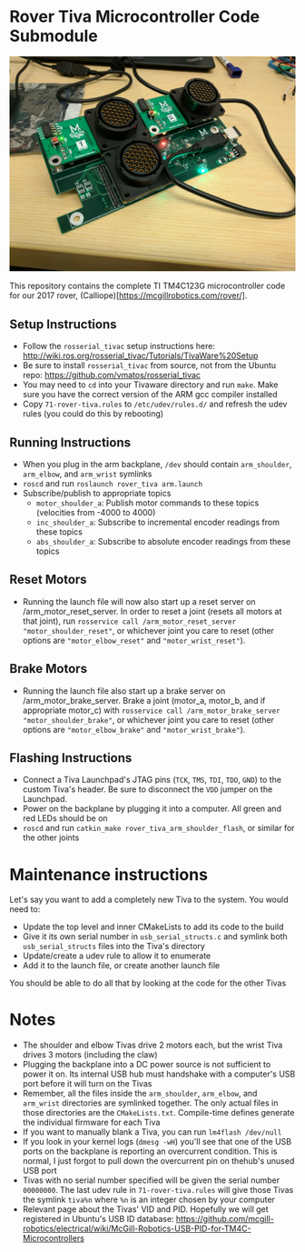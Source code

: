 # Rover Tiva Microcontroller Code Submodule

![Arm System](arm_system.jpg)

This repository contains the complete TI TM4C123G microcontroller code for our 2017 rover, (Calliope)[https://mcgillrobotics.com/rover/].

## Setup Instructions
- Follow the `rosserial_tivac` setup instructions here: http://wiki.ros.org/rosserial_tivac/Tutorials/TivaWare%20Setup
- Be sure to install `rosserial_tivac` from source, not from the Ubuntu repo: https://github.com/vmatos/rosserial_tivac
- You may need to `cd` into your Tivaware directory and run `make`. Make sure you have the correct version of the ARM gcc compiler installed
- Copy `71-rover-tiva.rules` to `/etc/udev/rules.d/` and refresh the udev rules (you could do this by rebooting)

## Running Instructions 
- When you plug in the arm backplane, `/dev` should contain `arm_shoulder`, `arm_elbow`, and `arm_wrist` symlinks
- `roscd` and run `roslaunch rover_tiva arm.launch`
- Subscribe/publish to appropriate topics
  - `motor_shoulder_a`: Publish motor commands to these topics (velocities from -4000 to 4000)
  - `inc_shoulder_a`: Subscribe to incremental encoder readings from these topics
  - `abs_shoulder_a`: Subscribe to absolute encoder readings from these topics

## Reset Motors
- Running the launch file will now also start up a reset server on /arm_motor_reset_server. In order to reset a joint (resets all motors at that joint), run `rosservice call /arm_motor_reset_server "motor_shoulder_reset"`, or whichever joint you care to reset (other options are `"motor_elbow_reset"` and `"motor_wrist_reset"`).

## Brake Motors
- Running the launch file also start up a brake server on /arm_motor_brake_server. Brake a joint (motor_a, motor_b, and if appropriate motor_c) with `rosservice call /arm_motor_brake_server "motor_shoulder_brake"`, or whichever joint you care to reset (other options are `"motor_elbow_brake"` and `"motor_wrist_brake"`).


## Flashing Instructions

- Connect a Tiva Launchpad's JTAG pins (`TCK`, `TMS`, `TDI`, `TDO`, `GND`) to the custom Tiva's header. Be sure to disconnect the `VDD` jumper on the Launchpad.
- Power on the backplane by plugging it into a computer. All green and red LEDs should be on
- `roscd` and run `catkin_make rover_tiva_arm_shoulder_flash`, or similar for the other joints

# Maintenance instructions

Let's say you want to add a completely new Tiva to the system. You would need to:

- Update the top level and inner CMakeLists to add its code to the build
- Give it its own serial number in `usb_serial_structs.c` and symlink both `usb_serial_structs` files into the Tiva's directory
- Update/create a udev rule to allow it to enumerate
- Add it to the launch file, or create another launch file

You should be able to do all that by looking at the code for the other Tivas

# Notes

- The shoulder and elbow Tivas drive 2 motors each, but the wrist Tiva drives 3 motors (including the claw)
- Plugging the backplane into a DC power source is not sufficient to power it on. Its internal USB hub must handshake with a computer's USB port before it will turn on the Tivas
- Remember, all the files inside the `arm_shoulder`, `arm_elbow`, and `arm_wrist` directories are symlinked together. The only actual files in those directories are the `CMakeLists.txt`. Compile-time defines generate the individual firmware for each Tiva
- If you want to manually blank a Tiva, you can run `lm4flash /dev/null`
- If you look in your kernel logs (`dmesg -wH`) you'll see that one of the USB ports on the backplane is reporting an overcurrent condition. This is normal, I just forgot to pull down the overcurrent pin on thehub's unused USB port
- Tivas with no serial number specified will be given the serial number `00000000`. The last udev rule in `71-rover-tiva.rules` will give those Tivas the symlink `tiva%n` where `%n` is an integer chosen by your computer
- Relevant page about the Tivas' VID and PID. Hopefully we will get registered in Ubuntu's USB ID database: https://github.com/mcgill-robotics/electrical/wiki/McGill-Robotics-USB-PID-for-TM4C-Microcontrollers
